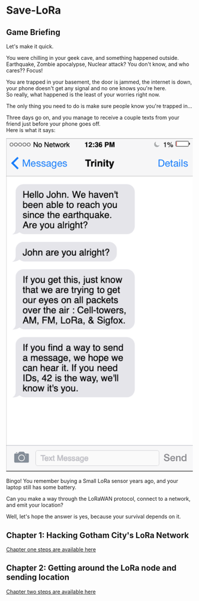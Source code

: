 # Save-LoRa

## Game Briefing

Let's make it quick.

You were chilling in your geek cave, and something happened outside.  
Earthquake, Zombie apocalypse, Nuclear attack? You don't know, and who cares?? Focus!  
    
You are trapped in your basement, the door is jammed, the internet is down, your phone doesn't get any signal and no one knows you're here.  
So really, what happened is the least of your worries right now.  

The only thing you need to do is make sure people know you're trapped in...  

Three days go on, and you manage to receive a couple texts from your friend just before your phone goes off.  
Here is what it says:

![Phone screenshot](/assets/trinity.png)

Bingo! You remember buying a Small LoRa sensor years ago, and your laptop still has some battery.

Can you make a way through the LoRaWAN protocol, connect to a network, and emit your location?

Well, let's hope the answer is yes, because your survival depends on it.


## Chapter 1: Hacking Gotham City's LoRa Network

[Chapter one steps are available here](ch1-rescue-hacker.md)


## Chapter 2: Getting around the LoRa node and sending location

[Chapter two steps are available here](ch2-geek-victim.md)
